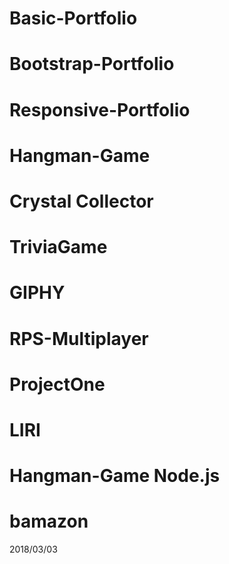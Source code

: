 # Basic-Portfolio
# Bootstrap-Portfolio
# Responsive-Portfolio
# Hangman-Game
# Crystal Collector
# TriviaGame
# GIPHY
# RPS-Multiplayer
# ProjectOne
# LIRI
# Hangman-Game Node.js
# bamazon
2018/03/03
